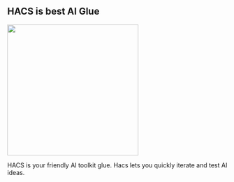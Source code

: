 ## HACS is best AI Glue

<img height = "300" src= "https://github.com/user-attachments/assets/f0b297f2-ed06-40ef-b73f-b28188b3a4b5">

HACS is your friendly AI toolkit glue. Hacs lets you quickly iterate and test AI ideas.  
